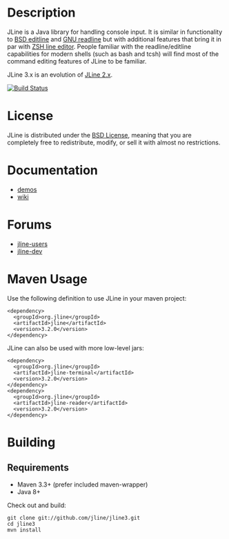 <!--

    Copyright (c) 2002-2016, the original author or authors.

    This software is distributable under the BSD license. See the terms of the
    BSD license in the documentation provided with this software.

    http://www.opensource.org/licenses/bsd-license.php

-->
# Description

JLine is a Java library for handling console input. It is similar in functionality to [BSD editline](http://www.thrysoee.dk/editline/) and [GNU readline](http://www.gnu.org/s/readline/) but with additional features that bring it in par with [ZSH line editor](http://zsh.sourceforge.net/Doc/Release/Zsh-Line-Editor.html). People familiar with the readline/editline capabilities for modern shells (such as bash and tcsh) will find most of the command editing features of JLine to be familiar.

JLine 3.x is an evolution of [JLine 2.x](https://github.com/jline/jline2).

[![Build Status](https://travis-ci.org/jline/jline3.svg?branch=master)](https://travis-ci.org/jline/jline3)

# License

JLine is distributed under the [BSD License](http://www.opensource.org/licenses/bsd-license.php), meaning that you are completely free to redistribute, modify, or sell it with almost no restrictions.

# Documentation

* [demos](https://github.com/jline/jline3/wiki/Demos)
* [wiki](https://github.com/jline/jline3/wiki)

# Forums

* [jline-users](https://groups.google.com/group/jline-users)
* [jline-dev](https://groups.google.com/group/jline-dev)

# Maven Usage

Use the following definition to use JLine in your maven project:

    <dependency>
      <groupId>org.jline</groupId>
      <artifactId>jline</artifactId>
      <version>3.2.0</version>
    </dependency>

JLine can also be used with more low-level jars:

    <dependency>
      <groupId>org.jline</groupId>
      <artifactId>jline-terminal</artifactId>
      <version>3.2.0</version>
    </dependency>
    <dependency>
      <groupId>org.jline</groupId>
      <artifactId>jline-reader</artifactId>
      <version>3.2.0</version>
    </dependency>

# Building

## Requirements

* Maven 3.3+ (prefer included maven-wrapper)
* Java 8+

Check out and build:

    git clone git://github.com/jline/jline3.git
    cd jline3
    mvn install

